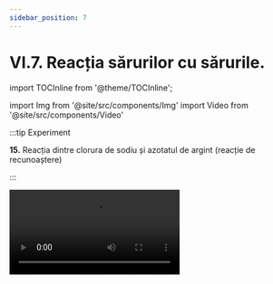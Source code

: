 ```yaml
---
sidebar_position: 7
---
```


# VI.7. Reacția sărurilor cu sărurile.


import TOCInline from '@theme/TOCInline';

<TOCInline toc={toc} />




import Img from '@site/src/components/Img'
import Video from '@site/src/components/Video'


 


:::tip Experiment

**15.** Reacția dintre clorura de sodiu și azotatul de argint (reacție de recunoaștere)

:::

<Video src="https://www.youtube.com/embed/-TOLz--NEIk" />


**Materiale necesare:** eprubetă, soluție de azotat de argint, soluție de clorură de sodiu, pipetă.

:::warning Atenție

**Experiment demonstrativ efectuat numai de profesor!**


Atenție, azotatul de argint este caustic și îți poate produce arsuri în contact cu pielea !  
  
:::



**Descrierea experimentului:** 

- Pune în eprubetă puțină soluție de clorură de sodiu și adaugă câteva picături de azotat de argint. 

- Ce observi ?


:::note Observaţie

S-a format un precipitat alb.  

:::



**Concluzia experimentului:**

Clorura de sodiu – NaCl reacționează cu azotatul de argint - AgNO<sub>3</sub> și se transformă în azotat de sodiu – NaNO<sub>3</sub> și clorură de argint - AgCl (precipitat alb). Această reacție este folosită în laborator pentru recunoașterea acidului clorhidric și a sărurilor lui, cloruri.

Este o reacție de schimb, deoarece avem ca reactanți două substanțe compuse, iar ca produși avem tot două substanțe compuse:

**NaCl +  AgNO<sub>3</sub> =  NaNO<sub>3</sub>  + AgCl ↓**


<br></br>






:::tip Experiment

**15bis.** Reacția de schimb dintre o sare de plumb și iodura de potasiu - Ploaia de aur


:::

<Video src="https://www.youtube.com/embed/llIGX9AQDUY" />


**Materiale necesare:** 2 pahare Berzelius, 1 pahar Erlenmeyer, acetat de plumb, iodură de potasiu, apă distilată (deionizată), spirtieră, trepied cu sită de azbest, cântar, termometru, pâlnie, hârtie de filtru.

:::warning Atenție

**Experiment demonstrativ efectuat numai de profesor!**


Atenție, acetatul de plumb este toxic și iritant! Atenție când lucrezi cu lichide fierbinți!

:::



**Descrierea experimentului: (Partea 1)** 


- Cântărește prima dată 2,4 g de iodură de potasiu și pune-le într-un pahar Berzelius. Adaugă apoi în paharul Berzelius 100 ml de apă distilată și amestecă cu o spatulă pentru dizolvarea iodurii de potasiu.

- Cântărește apoi tot 2,4 g de acetat de plumb și pune-le într-un pahar Berzelius, adaugă 100 ml de apă distilată și amestecă cu o spatulă pentru dizolvarea acetatului de plumb.

- Adaugă o soluție peste cealaltă.


- Ce observi ?


:::note Observaţie Partea 1

S-a format un precipitat portocaliu.

:::



**Concluzia experimentului:**

Acetatul de plumb - Pb(CH<sub>3</sub>COO)<sub>2</sub> reacționează cu iodura de potasiu - KI și se transformă în acetat de potasiu - KCH<sub>3</sub>COO și iodură de plumb - PbI<sub>2</sub> (precipitat portocaliu). 

Este o reacție de schimb, deoarece avem ca reactanți două substanțe compuse, iar ca produși avem tot două substanțe compuse:

**Pb(CH<sub>3</sub>COO)<sub>2</sub>  +  2KI =  2KCH<sub>3</sub>COO  + PbI<sub>2</sub> ↓**




**Descrierea experimentului: (Partea 2)** 


- Încălzește apoi precipitatul obținut (suspensia) cu ajutorul spirtierei, trepiedului și sitei de azbest și amestecă cu o spatulă.

- Când temperatura suspensiei ajunge la 90 ° (verifică temperatura lichidului cu ajutorul termometrului), stinge spirtiera și toarnă lichidul într-un pahar Erlenmeyer pe gura căruia ai pus pâlnia cu hârtia de filtru. În paharul Erlenmeyer s-a filtrat o soluție de iodură de plumb care se lasă la răcit.


- Ce observi ?


:::note Observaţie Partea 2

Prin răcire lentă soluția de iodură de plumb recristalizează formând cristale aurii hexagonale de PbI<sub>2</sub> (ploaia de aur).

:::





<br></br>




:::tip Experiment

**15bis2.** Reacția de schimb dintre clorura de mercur și iodura de potasiu - Termocromismul iodurii de mercur



:::

<Video src="https://www.youtube.com/embed/1wQ0e5ODnh4" />


**Materiale necesare:** 2 pahare Berzelius, 1 pahar Erlenmeyer, baghetă, clorură de mercur, iodură de potasiu, apă distilată (deionizată), spirtieră, trepied cu sită de azbest, pâlnie, hârtie de filtru, sticlă de ceas.

:::warning Atenție

**Experiment demonstrativ efectuat numai de profesor!**


Atenție, clorura de mercur este extrem de toxică! Atenție când lucrezi cu surse de foc! 

:::



**Descrierea experimentului: (Partea 1)** 


- Pune 1-2g de de clorură de mercur într-un pahar Berzelius. Adaugă apoi în paharul Berzelius 20 ml apă distilată și amestecă cu bagheta pentru dizolvarea clorurii de mercur.

- Pune 1-2g de iodură de potasiu într-un pahar Berzelius, adaugă 20 ml de apă distilată și amestecă cu bagheta pentru dizolvarea iodurii de potasiu.

- Adaugă o soluție peste cealaltă.


- Ce observi ?


:::note Observaţie Partea 1

S-a format un precipitat portocaliu intens.

:::



**Concluzia experimentului:**

Clorura de mercur - HgCl<sub>2</sub> reacționează cu iodura de potasiu - KI și se transformă în clorură de potasiu - KCl și iodură de mercur - HgI<sub>2</sub> (precipitat portocaliu intens). 

Este o reacție de schimb, deoarece avem ca reactanți două substanțe compuse, iar ca produși avem tot două substanțe compuse:


**HgCl<sub>2</sub>  +  2KI =  2KCl  + HgI<sub>2</sub>↓**




**Descrierea experimentului: (Partea 2)** 


- Filtrează precipitatul obținut într-un pahar Erlenmeyer pe gura căruia ai pus pâlnia cu hârtia de filtru. În paharul Erlenmeyer se va filtra clorura de potasiu, iar pe hârtia de filtru va rămâne precipitatul de iodură de mercur.

- Ia o mică cantitate din acest precipitat de iodură de mercur și pune-o pe o sticlă de ceas.

- Încălzește apoi sticla de ceas cu precipitatul de iodură de mercur, cu ajutorul spirtierei, trepiedului și sitei de azbest.


- Ce observi ?


:::note Observaţie Partea 2

Pe măsură ce temperatura crește culoarea precipitatului de iodură de mercur se schimbă din portocaliu intens în galben, fenomen cunoscut sub denumirea de termocromism. 

:::




**Descrierea experimentului: (Partea 3)** 

- Lasă sticla de ceas cu precipitatul de iodură de mercur să se răcească.

- Ce observi ?


:::note Observaţie Partea 3

Odată cu scăderea temperaturii culoarea precipitatului de iodură de mercur se schimbă din nou, de data aceasta din galben în portocaliu intens, revenind la culoarea inițială.  

:::





<br></br>






## VI.8. Reacții atipice - Nu face parte din programa școlară. 


### VI.8.1. Reacția cuprului cu oxiacizi (acid azotic, acid sulfuric).


Există reacții chimice care nu au loc după niciunul dintre cele patru tipuri de reacții chimice studiate. Acestea trebuie memorate.

Avem ca reactanți două substanțe compuse, ca la reacția de schimb, însă reactanții nu schimbă câte un element între ei. În plus ca produși avem trei substanțe, dintre care două compuse și una simplă.

În următoarele două experimente vom observa astfel de reacții chimice.





:::tip Experiment

**16.** Reacția cuprului cu acidul azotic 

:::

<Video src="https://www.youtube.com/embed/8hYLodjduJE" />


**Materiale necesare:** eprubetă, acid azotic concentrat, granule de cupru, pipetă.   

:::warning Atenție

**Experiment demonstrativ efectuat numai de profesor sub nișă!**

Atenție, acidul azotic este extrem de caustic ! Atenție, gazul rezultat, dioxidul de azot este extrem de toxic și coroziv!    

:::



**Descrierea experimentului:** 

- În eprubetă pune câteva granule de cupru.
- Pune cu pipeta câteva picături de acid azotic concentrat peste cupru.  

- Ce observi ?


:::note Observaţie

După puțin timp se degajă un gaz roșu-brun.

:::



**Concluzia experimentului:**

Cuprul – Cu reacționează la rece cu acidul azotic – HNO<sub>3</sub>, cu formarea azotatului de cupru II – Cu(NO<sub>3</sub>)<sub>2</sub>, apei – H<sub>2</sub>O și monoxid de azot – NO (gaz incolor). Ca reacție secundară avem oxidarea monoxidului de azot în oxigenul din aer, cu formarea dioxidului de azot – NO<sub>2</sub> , numit și hipoazotită (gaz roșu-brun).

**3Cu + 8HNO<sub>3</sub> = 3Cu(NO<sub>3</sub>)<sub>2</sub> + 4H<sub>2</sub>O + 2NO↑** _(Această reacție este foarte greu de egalat. Eu rețin coeficienții reactanților și apoi o egalez)._

**2NO + O<sub>2</sub> = 2NO<sub>2</sub> ↑**	

:::note Observaţie

Observă faptul că cuprul nu scoate hidrogenul din acizi, deoarece se află după hidrogen în seria activității chimice a metalelor.

:::


<br></br>






:::tip Experiment

**17.** Reacția cuprului cu acidul sulfuric

:::

<Video src="https://www.youtube.com/embed/kELQc9y9FyQ" />


**Materiale necesare:** eprubetă, acid sulfuric concentrat, granule de cupru, pipetă, clește de lemn, spirtieră.   

:::warning

**Experiment demonstrativ efectuat numai de profesor sub nișă!**

Atenție, acidul sulfuric este extrem de caustic! Atenție, gazul rezultat, dioxidul de sulf este extrem de toxic și coroziv! Atenție când lucrezi cu surse de foc!    

:::



**Descrierea experimentului:** 

- În eprubetă pune câteva granule de cupru.
- Pune cu pipeta câteva picături de acid sulfuric concentrat peste cupru. 
- Încălzește eprubeta cu cleștele de lemn, în flacăra spirtierei.


- Ce observi ?


:::note Observaţie

După puțin timp se degajă un gaz albicios.

:::



**Concluzia experimentului:**

Cuprul – Cu reacționează la cald cu acidul sulfuric, – H<sub>2</sub>SO<sub>4</sub>, cu formarea sulfatului de cupru II – CuSO<sub>4</sub>, apei – H<sub>2</sub>O și dioxidului de sulf – SO<sub>2</sub> (gaz incolor-albicios).

Cu  +  2H<sub>2</sub>SO<sub>4</sub>  =  CuSO<sub>4</sub>  + 2H<sub>2</sub>O  +  SO<sub>2</sub> ↑



:::note Observaţie

Observă faptul că, cuprul nu scoate hidrogenul din acizi, deoarece se află după hidrogen în seria activității chimice a metalelor.

:::



<br></br>
<br></br>






### VI.8.2 Reacții atipice cu formare de combinații complexe.


### VI.8.2.1. Complexul chimic hidroxid de tetraaminodiaquacupru(II) - Reactiv Schweizer.




:::tip Experiment

**18.** Complexul chimic hidroxid de tetraaminodiaquacupru(II) - Reactiv Schweizer

:::

<Video src="https://www.youtube.com/embed/NUdj2-Sk5hs" />


**Materiale necesare:** 2 pahare Berzelius, 1 pahar Erlenmeyer, spatulă, sulfat de cupru, hidroxid de sodiu, apă distilată (deionizată), amoniac, pâlnie, hârtie de filtru.   

:::warning

**Experiment demonstrativ efectuat numai de către profesor!**

Bazele alcaline și acidul sulfuric sunt caustice. Mânuiți-le cu grijă. Soluțiile concentrate de amoniac sunt toxice și produc iritații puternice ale mucoaselor dacă sunt inhalați vaporii. Sulfatul de cupru este toxic pentru mediul acvatic și poate produce iritații.     

:::

<br></br>


**Descrierea experimentului: (Partea 1)** 

- Cântărește 1-2 g CuSO<sub>4</sub>*5H<sub>2</sub>O(piatră vânătă) și pune-l într-un pahar Berzelius și adaugă 20 mL apă. 

- Adaugă la acestă soluție 10 mL soluție NaOH.

- Ce observi ?


:::note Observaţie

S-a format un precipitat gelatinos de culoare albastru deschis – Cu(OH)<sub>2</sub>.

:::


<br></br>


**Descrierea experimentului: (Partea 2)** 

- Filtrează precipitatul și pune-l într-un alt pahar și adaugă o soluție concentrată de amoniac NH<sub>3</sub> 25% până la dizolvarea completă a precipitatului.


**Ecuația reacției chimice:**

CuSO<sub>4</sub> + 2NaOH = Cu(OH)<sub>2</sub> ↓ + Na<sub>2</sub>SO<sub>4</sub>

Cu(OH)<sub>2</sub>(s) + 4 NH<sub>3</sub> = [Cu(NH<sub>3</sub>)<sub>4</sub>(H<sub>2</sub>O)<sub>2</sub>]*(OH)<sub>2</sub>

<br></br>


**Concluzia experimentului:**

Complexul de culoare albastru intens: hidroxidul de tetraaminodiaquacupru(II) [Cu(NH<sub>3</sub>)<sub>4</sub>(H<sub>2</sub>O)<sub>2</sub>]*(OH)<sub>2</sub> este cunoscut și sub numele de Reactiv Schweizer. 

Reactivul Schweizer este cunoscut pentru capacitatea sa de a dizolva celuloza. O asemenea soluție, conținând celuloză dizolvată, injectată într-o baie acid sulfuric 10% formează o fibră sintetică numită celofibră (sau viscoză) importantă din punct de vedere istoric deoarece a fost prima fibră artificială, produsă de către American Viscose Company, în 1910, în SUA.

Țesăturile din viscoză sunt foarte elastice și rezistente, își păstrează forma și culoarea, nu se deformează, nu se șifonează ușor, se calcă la temeperatură mică, sunt fine și moi, absorb multă umiditate, sunt moi și vaporoase, permit trecerea aerului prin țesătură, nu se scămoșează, nu se decolorează și nu intră la apă.


<br></br>




### VI.8.2.2. Reactivul Nessler și identificarea ionilor de amoniu.




:::tip Experiment

**19.** Reactivul Nessler și identificarea ionilor de amoniu

:::


<Video src="https://www.youtube.com/embed/Dra5mS9xOtU" />



**Materiale necesare:** 3 pahare Berzelius, spatulă, clorură de mercur, iodură de potasiu, hidroxid de sodiu, apă distilată (deionizată), amoniac soluție, bicarbonat de amoniu alimentar, eprubetă.




:::warning

**Experiment demonstrativ efectuat numai de către profesor!**

Compușii cu mercur sunt toxici, provoacă leziuni organelor și prezintă pericol pentru mediul acvatic. Clorură de mercur este corozivă și sublimează favorizând intoxicațiile acute. Hidroxidul de sodiu este foarte caustic.

:::

<br></br>


**Descrierea experimentului:** 

- Pregătește soluția 1, o soluție saturată de HgCl<sub>2</sub> dizolvând 1-2 g HgCl<sub>2</sub> în 10 mL apă. Pentru a mări solubilitatea clorurii de mercur, poți să o încălzești până la dizolvarea completă. Apoi o lași să se răcească.

- Pregătește soluția 2, o soluție saturată pe care o obții prin dizolvarea a 1-2 g de KI în 10-11 mL apă.
 
- Pregătește soluția 3, o soluție de NaOH pe care o prepari dizolvând 2 g NaOH solid în 10 mL apă. 

- Adaugă în picături soluția 2 la soluția 1 până când precipitatul obținut se dizolvă complet și soluția este perfect limpede.
 
- Pentru a finaliza obținerea Reactivului Nessler adaugă soluția de NaOH.

- Pune într-o eprubetă 3-5 mL soluție Nessler și adaugă în picături o soluție ce conține ioni amoniu (NH<sub>4</sub>Cl, NH<sub>4</sub>NO<sub>3</sub>, amoniac soluție, bicarbonat de amoniu alimentar etc.). Se formează un precipitat maroniu care arată prezența ionilor de NH<sub>4</sub><sup>+</sup>.



**Ecuațiile de preparare ale Reactivului Nessler:**

HgCl<sub>2</sub> + 2KI = HgI<sub>2</sub> ↓ + 2KCl

HgI<sub>2</sub> + 2KI = K<sub>2</sub>[HgI<sub>4</sub>]


**Ecuația reacției chimice dintre Reactivul Nessler și ionii de amoniu este:**

2K<sub>2</sub>[HgI<sub>4</sub>] + 4NaOH + NH<sub>4</sub><sup>+</sup> = HgO*Hg(NH<sub>2</sub>)I + 3H<sub>2</sub>O + 7KI + K<sup>+</sup>


**Concluzia experimentului:**

Soluția foarte puțin solubilă de HgCl<sub>2</sub> (Soluția 1) este tratată cu iodură de potasiu (Soluția 2) generând un precipitat abundent portocaliu de iodură de mercur (II) HgI<sub>2</sub>. Acest compus este mult mai puțin solubil în apă. 

Continuând adăugarea iodurii se formează un complex: tetraiodomercuratul de potasiu, K<sub>2</sub>[HgI<sub>4</sub>], foarte solubil în apă, astfel mediul de reacție devine din ce în ce mai limpede și se decolorează. Când nu se mai pune în evidență o colorație portocalie sinteza complexului este terminată. 

Soluția de complex, tratată cu NaOH 5M devine Reactivul Nessler. Acesta dă un precipitat brun cu orice soluție ce conține ioni de amoniu NH<sub>4</sub>.





<br></br>




### VI.8.2.3. Termocromismul tetraiodomercuratului de argint.




:::tip Experiment

**20.** Termocromismul tetraiodomercuratului de argint 

:::


<Video src="https://www.youtube.com/embed/QyL05GBU0OE" />


**Materiale necesare:** 2 pahare Berzelius, 1 pahar Erlenmeyer, baghetă, clorură de mercur, iodură de potasiu, azotat de argint, apă distilată (deionizată), spirtieră, trepied cu sită de azbest, pâlnie, hârtie de filtru, sticlă de ceas. 

:::warning

**Experiment demonstrativ efectuat numai de către profesor!**

Compușii cu mercur sunt toxici, provoacă leziuni organelor și prezintă pericol pentru mediul acvatic. Clorura de mercur, hidroxidul de sodiu și azotatul de argint sunt corozive. Azotatul de argint este toxic pentru mediu. Atenție când lucrezi cu surse de foc!

:::




<br></br>


**Descrierea experimentului: (Partea 1)** 


- Pune 1-2g de clorură de mercur într-un pahar Berzelius. Adaugă apoi în paharul Berzelius 10 ml apă distilată și amestecă cu bagheta pentru dizolvarea clorurii de mercur.

- Pune 1-2g de iodură de potasiu într-un pahar Berzelius, adaugă 10 ml de apă distilată și amestecă cu spatula pentru dizolvarea iodurii de potasiu.

- Adaugă o soluție peste cealaltă.

- Ce observi?




:::note Observaţie (Partea 1)

S-a format un precipitat portocaliu intens de iodură de mercur.

:::


<br></br>


**Descrierea experimentului: (Partea 2)** 

- Suspensia portocalie trateaz-o în continuare cu soluție saturată de iodură de potasiu până obții o soluție limpede de tetraiodomercurat de argint. 

- Adaugă la aceasta 10mL sol azotat de argint. 

- Ce observi?





:::note Observaţie (Partea 2)

S-a format un precipitat foarte fin galben auriu.


:::





**Descrierea experimentului: (Partea 3)** 

- Filtrează precipitatul format.

- Pune pe o sticlă de ceas din precipitatul format pe o sită de azbest și încălzește-l la flacăra unei spirtiere până când precipitatul devine roșiatic. Oprește încălzirea și observă culoarea precipitatului când este din nou rece.



:::note Observaţie (Partea 3)


Precipitatul a revenit la culoarea galbenă.



:::




**Ecuațiile reacțiilor chimice:**




<Img className="img-responsive4" src="chimie/clasa8/capitolul6/6_8_2_3_Poza1_EcuatiiTermocromism.jpg" width="1000" height="579" />

<br></br>
<br></br>
<br></br>




**Concluzia experimentului:**

Tetraiodomercuratul de argint Ag<sub>2</sub>[HgI<sub>4</sub>] este un solid de culoare galben auriu. Încălzit la peste 50°C devine roșu pentru ca la răcire să redevină galben. Este un compus termosensibil, având proprietatea de termocromism.








<br></br>




### VI.8.2.4. Complexul chimic tetrahidroxoaluminat de sodiu.




:::tip Experiment

**21.** Complexul chimic tetrahidroxoaluminat de sodiu

:::


<Video src="https://www.youtube.com/embed/3UQiFqWIOBo" />


**Materiale necesare:** 2 pahare Berzelius, spatulă, clorură de aluminiu, hidroxid de sodiu, apă distilată (deionizată), pipetă. 

:::warning

**Experiment demonstrativ efectuat numai de către profesor!**

Sărurile de aluminiu sunt iritante. Hidroxidul de sodiu este coroziv.

:::




<br></br>


**Descrierea experimentului:** 


- În primul pahar Berzelius prepară o soluție apoasă de clorură de aluminiu AlCl<sub>3</sub>.

- În al doilea pahar Berzelius prepară o soluție de hidroxid de sodiu NaOH
 
- Pune cu o pipetă soluția de NaOH în soluția de AlCl<sub>3</sub> până la formarea unui precipitat alb gelatinos. Continuă să adaugi, agitând din când, până la dizolvarea precipitatului și obținerea unei soluții incolore limpezi. 



**Ecuațiile reacțiilor chimice:**

AlCl<sub>3</sub> + 3NaOH = Al(OH)<sub>3</sub> ↓  + 3NaCl

Al(OH)<sub>3</sub> + NaOH = Na[Al(OH)<sub>4</sub>]




**Concluzia experimentului:**

O soluție care conține ioni de Al<sup>3+</sup> este limpede și incoloră, însă este foarte sensibilă la prezența ionilor de hidroxil HO<sup>-</sup> când formează un precipitat gelatinos de Al(OH)<sub>3</sub> (apariția unei tulbureli). 

Hidroxidul de aluminiu Al(OH)<sub>3</sub> are un caracter amfoter, reacționând atât cu acizii, cât și cu bazele. 

Continuând adăugarea bazei, precipitatul se dizolvă în cele din urmă, soluția devenind incoloră și limpede datorită formării unui complex solubil în apă de tetrahidroxo aluminat de sodiu Na[Al(OH)<sub>4</sub>].







<br></br>




### VI.8.2.5. Complexul chimic tetrahidroxozincat de sodiu.




:::tip Experiment

**22.** Complexul chimic tetrahidroxozincat de sodiu

:::


<Video src="https://www.youtube.com/embed/gU-9TVdPZVo" />


**Materiale necesare:** 2 pahare Berzelius, spatulă, sulfat de zinc, hidroxid de sodiu, apă distilată (deionizată), pipetă. 

:::warning

**Experiment demonstrativ efectuat numai de către profesor!**

Sărurile de zinc sunt dăunătoare pentru mediu. Hidroxidul de sodiu este coroziv.

:::




<br></br>


**Descrierea experimentului:** 

- În primul pahar Berzelius prepară o soluție apoasă de sulfat de zinc ZnSO<sub>4</sub>.

- În al doilea pahar Berzelius prepară o soluție de hidroxid de sodiu NaOH
 
- Pune cu o pipetă soluția de NaOH în soluția de ZnSO<sub>4</sub> până la formarea unui precipitat alb gelatinos. Continuă să adaugi, agitând din când, până la dizolvarea precipitatului și obținerea unei soluții incolore limpezi. 





**Ecuațiile reacțiilor chimice:**


ZnSO<sub>4</sub> + 2NaOH = Zn(OH)<sub>2</sub> ↓  + 2NaCl

Zn(OH)<sub>2</sub> + 2NaOH  = Na<sub>2</sub>[Zn(OH)<sub>4</sub>]





**Concluzia experimentului:**

O soluție care conține ioni de Zn<sup>2+</sup> este limpede și incoloră, însă este foarte sensibilă la prezența ionilor de hidroxil HO<sup>-</sup> când formează un precipitat gelatinos de Zn(OH)<sub>2</sub> (apariția unei tulbureli). 

Oxidul și hidroxidul de zinc au proprietăți amfotere, reacționând atât cu acizii, cât și cu bazele. 

Continuând adăugarea bazei, precipitatul se dizolvă în cele din urmă, soluția devenind incoloră și limpede datorită formării unui complex solubil în apă de tetrahidroxozincat de sodiu, Na<sub>2</sub>[Zn(OH)<sub>4</sub>].






<br></br>




### VI.8.2.6. Complexul chimic hidroxid de diaminoargint (Reactiv Tollens).



:::tip Experiment

**22.** Complexul chimic hidroxid de diaminoargint (Reactiv Tollens)

:::


<Video src="https://www.youtube.com/embed/Pi1q7fELSSA" />


**Materiale necesare:** 2 pahare Berzelius, baghetă, spatulă, azotat de argint, hidroxid de sodiu, apă distilată (deionizată), amoniac soluție, pipetă. 

:::warning

**Experiment demonstrativ efectuat numai de către profesor!**

Azotatul de argint este toxic și caustic și este dăunător pentru mediu. Hidroxidul de sodiu este coroziv.  Soluțiile concentrate de amoniac sunt toxice și produc iritații puternice ale mucoaselor dacă sunt inhalați vaporii.

:::




<br></br>


**Descrierea experimentului:** 

- În primul pahar Berzelius prepară în 10 mL sol AgNO<sub>3</sub> 0.3M

- În al doilea pahar Berzelius prepară o soluție de hidroxid de sodiu NaOH.

- Adaugă cu pipeta sol de hidroxid de sodiu NaOH 3-4M până când apare un precipitat abundent, gri-brun de oxid de argint.

- Adaugă cu pipeta o soluție concentrată de amoniac 25%, în porțiuni mici, până când se dizolvă complet precipitatul. Aceasta este Reactivul Tollens! Acesta trebuie folosit cât este proaspăt întrucât nu se poate păstra în timp.


**Ecuațiile reacțiilor chimice:**

2AgNO<sub>3</sub> + 2NaOH = Ag<sub>2</sub>O + 2H<sub>2</sub>O + 2NaNO<sub>3</sub>


Ag<sub>2</sub>O + H<sub>2</sub>O + 4NH<sub>3</sub> = 2[Ag(NH<sub>3</sub>)<sub>2</sub>]OH





**Concluzia experimentului:**

O soluție care conține ioni de Ag<sup>1+</sup> este limpede și incoloră, însă este foarte sensibilă la prezența ionilor de hidroxil HO<sup>-</sup> când formează un precipitat gri-brun de Ag<sup>2</sup>O. 

În primă instanță va precipita hidroxid de argint ce se prezintă sub forma unei mase insolubile de culoare albă. Aceasta se va brunifica foarte repede, deoarece hidroxidul de argint este instabil și trece în oxid de argint, mult mai stabil și de culoare brun-închisă.
 
Oxidul de argint are proprietăți amfotere, reacționând atât cu acizii, cât și cu bazele. Se adăugă amoniac până când precipitatul se dizolvă și soluția devine limpede, caz în care spunem că s-a format hidroxidul de diaminoargint, numit și reactiv Tollens. Reactivul Tollens este utilizat pentru fabricarea oglinzilor și în chimia organică la oxidarea diferitelor substanțe, așa cum sunt aldehidele sau glucoza.



<br></br>
<br></br>







## VI.9. Sinteză recapitulativă - Reacția de schimb.


:::important

**Reacția de schimb (dublă înlocuire)** este reacția prin care două substanțe compuse își schimbă între ele două elemente chimice. 




<Img className="img-responsive4" src="chimie/clasa8/capitolul6/6_1_Poza1_SchemaReactieiDeSchimb_vers2.jpg" width="1000" height="174" />



- Ca reactanți avem două substanțe compuse (AB și CD), iar ca produși avem tot două substanțe compuse (AD și CB). 

- **Primul element din substanța compusă ia locul primului element din a doua substanță compusă, iar primul element din a doua substanță compusă ia locul primului element din prima substanță compusă. Deci primele elemente ale celor două substanțe compuse schimbă locul între ele și de aceea se mai numește și reacție de dublă înlocuire.**

 


Ca tipuri de reacții de dublă înlocuire avem **reacția dintre:** 


**1) oxid metalic + acid = sare + apă**

**CuO + 2HCl  =  CuCl<sub>2</sub> + H<sub>2</sub>O**

**CuO + H<sub>2</sub>SO<sub>4</sub>  =  CuSO<sub>4</sub> + H<sub>2</sub>O**


<br></br>


**2) oxid nemetalic + bază = sare + apă**

**CO<sub>2</sub>  +   Ca(OH)<sub>2</sub>  =  CaCO<sub>3</sub> +  H<sub>2</sub>O**


<br></br>

**3) bază + acid = sare + apă**

**2NaOH +  H<sub>2</sub>SO<sub>4</sub>  =  Na<sub>2</sub>SO<sub>4</sub> + 2H<sub>2</sub>O**


<br></br>

**4) sare solubilă + bază solubilă = sare + bază insolubilă (precipitat)**


**FeCl<sub>3</sub> +  3NaOH =  3NaCl  + Fe(OH)<sub>3</sub> ↓**

**Pb(CH<sub>3</sub>COO)<sub>2</sub>  +  2NaOH =  2NaCH<sub>3</sub>COO  + Pb(OH)<sub>2</sub> ↓**

**FeSO<sub>4</sub>  +  2NaOH =  Na<sub>2</sub>SO<sub>4</sub> + Fe(OH)<sub>2</sub> ↓**

**ZnSO<sub>4</sub>  +  2NaOH =  Na<sub>2</sub>SO<sub>4</sub> + Zn(OH)<sub>2</sub> ↓**

**CuSO<sub>4</sub>  +  2NaOH =  Na<sub>2</sub>SO<sub>4</sub> + Cu(OH)<sub>2</sub> ↓**

**AgNO<sub>3</sub>  +  NaOH =  NaNO<sub>3</sub> + AgOH ↓**


<br></br>



**5) sare + acid = sare + acid mai slab**
 
**CuSO<sub>4</sub>  + 2HCl  =  CuCl<sub>2</sub>  + H<sub>2</sub>SO<sub>4</sub>**


**BaCl<sub>2</sub> +  H<sub>2</sub>SO<sub>4</sub> =  2HCl  + BaSO<sub>4</sub> ↓**
  


<Img className="img-responsive4" src="chimie/clasa8/capitolul6/6_9_Poza1_ReactieNa2CO3.jpg" width="1000" height="146" />



<br></br>
<br></br>



**6) sare solubilă + sare solubilă = sare + sare**

NaCl +  AgNO<sub>3</sub> =  NaNO<sub>3</sub>  + AgCl ↓
 




:::


<br></br>
<br></br>








## VI.10. Calcule stoechiometrice cu randament.



:::caution Problemă rezolvată



1) Într-un pahar Berzelius care conține o soluție de azotat de zinc, se adaugă 50 g sol. NaOH 16%. Precipitatul format, spălat și uscat cântărește 9,5 g. Calculează randamentul de transformare a NaOH în Zn(OH)<sub>2</sub>.

- Calculăm masa de NaOH din soluția dată:

100 g sol NaOH………16 g NaOH

 50 g sol NaOH……….x g NaOH


x = 8 g NaOH

- Calculăm masele molare a NaOH și Zn(OH)<sub>2</sub> :

μ NaOH  =1 ∙ A<sub>Na</sub> + 1 ∙ A<sub>O</sub> + 1 ∙ A<sub>H</sub> = 23 + 16 + 1= 40 g/mol

μ Zn(OH)<sub>2</sub> = 1 ∙ A<sub>Zn</sub> + 2 ∙ A<sub>O</sub> +  2 ∙ A<sub>H</sub> = 65 +2 ∙ 16 + 2 ∙ 1 = 99 g/mol


- Scriem reacția chimică și apoi o egalăm (scriem ecuația chimică):

<Img className="img-responsive4" src="chimie/clasa8/capitolul6/6_10_Poza1_RezolvareaPartea1_ProblemeModel1_vers3.jpg" width="1000" height="292" />


- Calculăm randamentul reacției:


<Img className="img-responsive4" src="chimie/clasa8/capitolul6/6_10_Poza2_RezolvareaPartea2_ProblemeModel1_vers3.jpg" width="1000" height="129" />


<br></br>
<br></br>




<Video src="https://www.youtube.com/embed/yZMC093Edvo" />



:::

<br></br>
<br></br>

## VI.11. Calcule stoechiometrice cu mai multe reacții chimice


### VI.11.1. Calcule stoechiometrice cu reacții în cascadă.



:::caution Problemă rezolvată


1)	Se ard 400 g pucioasă (sulf) cu 80% puritate. 
Produsul rezultat se barbotează în 720 mL apă, rezultând o substanță care înroșește hârtia de turnesol.
În vas se introduce o soluție de hidroxid de sodiu (sodă caustică) 40%. 

Se cere:

a)	Ce volum de oxigen s-a consumat pentru arderea sulfului ?

b)	Masa substanței rezultată din a doua reacție chimică.

c)	Masa de sodă caustică, de sare și apă rezultate din a treia reacție chimică.

d)	Masa de apă rămasă în vas.

e)	Concentrația procentuală de masă a soluției finale de sare .


#### Rezolvare :

a)	Calculăm masa de sulf pur:

<Img className="img-responsive4" src="chimie/clasa8/capitolul6/6_11_Poza1_Rezolvare_Partea1_ProblemaModel1_vers3.jpg" width="1000" height="778" />

<br></br>
<br></br>


- Calculăm volumul de oxigen consumat pentru arderea sulfului și masa de SO<sub>2</sub> obținută din prima reacție:

μ SO<sub>2</sub>  = 1 ∙ A<sub>S</sub> +  2 ∙ A<sub>O</sub> = 32 + 2 ∙ 16  = 64 g/mol


<Img className="img-responsive4" src="chimie/clasa8/capitolul6/6_11_Poza2_Rezolvare_Partea2_ProblemaModel1_vers3.jpg" width="1000" height="106" />


<br></br>
<br></br>

b) Scriem a II-a reacție chimică, calculăm masele molare ale H<sub>2</sub>O și H<sub>2</sub>SO<sub>3</sub>, punem datele problemei pe ecuație și calculăm necunoscutele:

μ H<sub>2</sub>O  = 2 ∙ A<sub>H</sub> + 1 ∙ A<sub>O</sub> = 2 ∙ 1  + 1 ∙ 16 = 18 g/mol

μ H<sub>2</sub>SO<sub>3</sub>  = 2 ∙ A<sub>H</sub> + 1 ∙ A<sub>S</sub> +  3 ∙ A<sub>O</sub> = 2 + 32 + 48 = 82 g/mol

<Img className="img-responsive4" src="chimie/clasa8/capitolul6/6_11_Poza3_Rezolvare_Partea3_ProblemaModel1_vers3.jpg" width="1000" height="507" />

<br></br>
<br></br>

c) Scriem a III-a reacție chimică, calculăm masele molare ale NaOH, Na<sub>2</sub>SO<sub>3</sub>, punem datele problemei pe ecuație și calculăm necunoscutele:

μ NaOH  = 1 ∙ A<sub>Na</sub> + 1 ∙ A<sub>O</sub> + 1 ∙ A<sub>H</sub> = 1 ∙ 23  + 1 ∙ 16 + 1 ∙ 1 = 40 g/mol

μ Na<sub>2</sub>SO<sub>3</sub>  = 2 ∙ A<sub>Na</sub> + 1 ∙ A<sub>S</sub> +  3 ∙ A<sub>O</sub> = 46 + 32 + 48 = 126 g/mol

<Img className="img-responsive4" src="chimie/clasa8/capitolul6/6_11_Poza4_Rezolvare_Partea4_ProblemaModel1_vers3.jpg" width="1000" height="589" />

<br></br>
<br></br>


d) Apa rămasă în vas o calculăm adunând 

- Apa pusă în a II-a reacție și neconsumată:
 
  - 720 mL apă cântărește 720 g apă deoarece apa are densitatea de 1g/1mL.

  - m<sub>apă1</sub> = 720 g – 180 g = 540 g apă care nu a reacționat cu SO<sub>2</sub> (în exces).

- Apa din soluția de NaOH de concentrație 40% :

<Img className="img-responsive4" src="chimie/clasa8/capitolul6/6_11_Poza5_Rezolvare_Partea5_ProblemaModel1_vers3.jpg" width="1000" height="283" />

<br></br>
<br></br>


- Apa rezultată din a III-a reacție : 

  - m<sub>apă3</sub> rezultată din reacția a III-a = 360 g
  
  - m<sub>apă vas</sub> = 540 g + 1200 g + 360 g = 2100 g apă rămasă în vas.

<br></br>


e)	Pentru a calcula concentrația soluției de sare (Na<sub>2</sub>SO<sub>3</sub>), calculăm masa soluției și apoi aplicăm formula concentrației:


<Img className="img-responsive4" src="chimie/clasa8/capitolul6/6_11_Poza6_Rezolvare_Partea6_ProblemaModel1_vers3.jpg" width="1000" height="192" />


<br></br>
<br></br>



<Video src="https://www.youtube.com/embed/eypDdlzPtsI" />



:::







:::caution Problemă rezolvată

2)	Scrie formulele chimice ale produșilor de reacție (inclusiv denumirile lor) corespunzătoare literelor a-d și apoi scrie ecuațiile chimice ale acestor reacții:


<Img className="img-responsive4" src="chimie/clasa8/capitolul6/6_11_Poza7_Schema_ProblemaModel2.jpg" width="1000" height="363" />


<br></br>
<br></br>



#### Rezolvare:


<Img className="img-responsive4" src="chimie/clasa8/capitolul6/6_11_Poza8_Rezolvare1_ProblemaModel2.jpg" width="1000" height="118" />


<br></br>
<br></br>


<Img className="img-responsive4" src="chimie/clasa8/capitolul6/6_11_Poza9_Rezolvare2_ProblemaModel2.jpg" width="1000" height="117" />


<br></br>
<br></br>


<Img className="img-responsive4" src="chimie/clasa8/capitolul6/6_11_Poza10_Rezolvare3_ProblemaModel2.jpg" width="1000" height="119" />



:::


<br></br>




### VI.11.2. Calcule stoechiometrice cu apa dură.





:::caution Problemă rezolvată

1)	Apa dură are un conținut ridicat de săruri solubile de calciu și de magneziu, cu efecte negative atât în activitatea industrială, cât și în gospodărie. Pentru înlăturarea sărurilor de calciu și de magneziu se poate folosi carbonatul de sodiu, procedeu numit dedurizarea apei dure.

a)	Scrie ecuațiile reacțiilor chimice dintre carbonatul de sodiu și sulfatul de calciu, respectiv clorura de magneziu.

b)	Calculează masa totală de carbonat de sodiu necesară pentru a reacționa cu 150 mg de sulfat de calciu și cu 100 mg de clorură de magneziu, care se află într-o probă de apă dură.




#### Rezolvare:


- Calculăm masele molare ale substanțelor subliniate:

  - μ CaSO<sub>4</sub>  = 1 ∙ A<sub>Ca</sub> + 1 ∙ A<sub>S</sub> +  4 ∙ A<sub>O</sub> = 40 + 32 + 64 = 136 mg/mmol

  - μ Na<sub>2</sub>CO<sub>3</sub>  = 2 ∙ A<sub>Na</sub> + 1 ∙ A<sub>C</sub> +  3 ∙ A<sub>O</sub> = 46 + 12 + 48 = 106 mg/mmol

  - μ MgCl<sub>2</sub>  = 1 ∙ A<sub>Mg</sub> + 2 ∙ A<sub>Cl</sub> = 24 + 71 = 95 mg/mmol


- Scriem ecuațiile chimice:



<Img className="img-responsive4" src="chimie/clasa8/capitolul6/6_11_Poza11_Rezolvare1_ProblemaModel3_vers2.jpg" width="1000" height="237" />


<br></br>
<br></br>


<Img className="img-responsive4" src="chimie/clasa8/capitolul6/6_11_Poza12_Rezolvare2_ProblemaModel3_vers2.jpg" width="1000" height="242" />


<br></br>
<br></br>

- Calculăm necunoscutele x și y:


<Img className="img-responsive4" src="chimie/clasa8/capitolul6/6_11_Poza13_Rezolvare3_ProblemaModel3_vers2.jpg" width="1000" height="288" />




:::







:::note Observații

Apa dură este motivul pentru care pe robinetele din casa ta apar urme albicioase, iar unele electrocasnice brusc nu mai funcționează. Aceste lucruri se întâmplă deoarece apa dură conține cantități mari de săruri de calciu și de magneziu, iar acestea se depun pe obiectele cu care intră în contact. 



Poți recunoaște ușor apa dură dacă intri în contact cu ea. Dacă vei încerca să bei o astfel de apă, vei observa imediat că are un gust neobișnuit. În plus, dacă atunci când te speli pe mâini cu săpun acesta pur și simplu nu face spumă e foarte posibil ca apa de la robinet pe care o folosești să fie una dură.

Apa dură duce în timp la depunerea de piatră pe instalațiile din casa ta, adică pe robinete, chiuvetă, furtun de duș și pe altele care intră în contact cu ea. Cele mai multe efecte ale apei dure le vei observa în spațiul din baie: pereții de sticlă ai cabinei de duș și faianța vor avea de suferit dacă apa de la robinet conține o cantitate mare de săruri pentru că, în timp, acestea își vor pierde din luciu și se vor mătui.



<Img className="img-responsive4" src="chimie/clasa8/capitolul6/6_11_Poza14_CanaPatataCaUrmareAApeiDure.jpg" width="1000" height="433" />


<br></br>
<br></br>



Dacă folosești apă dură în activitățile tale zilnice, trebuie să știi că:

- Apa dură afectează instalațiile sanitare, în timp, conductele se pot înfunda din cauza depunerilor de calcar și vei fi nevoit să le înlocuiești;

- Apa dură afectează sănătatea, pot fi afectați rinichii (nisip sau pietre la rinichi), dantura (apariția tartrului), deteriorează părul și pielea, deteriorează hainele, determină apariția depunerilor de calcar în interiorul unor electrocasnice (mașina de spălat).



:::




:::important

Duritatea apei se exprimă în grade de duritate. Un grad de duritate reprezintă convențional o anumită concentrație de săruri, exprimată sub forma unor compuși de calciu. 

Formula pentru transformări este: 

1°dH=17,5 ppm și în miligrame/litru prin raportul 1ppm=1mg/l 

:::





:::important

Tipurile de apă dură sunt: 

- Apă ușor dură – între 1 și 3,5°dH , 17,5 ppm ≈ 1mg/l săruri de calciu

- Apă dură moderată – între 3,5 și 122 ppm≈ 7mg/l săruri de calciu

- Apă cu duritate crescută – între 7 și 15°dH , 262 ppm ≈ 15mg/l săruri de calciu

- Apă foarte dură – peste 15°dH, 360 ppm≫ 20 mg/l săruri de calciu.



:::



<Img className="img-responsive4" src="chimie/clasa8/capitolul6/6_11_Poza15_HartaRomanieiCuZoneleCuApaDura.jpg" width="1000" height="525" />


În București apa este moderat de dură. De exemplu, pentru sectorul 2 duritatea apei este 7.6 grade germane – probă prelevată din B-dul Barbu Văcărescu.



:::important


Dedurizarea apei se poate face prin mai multe metode:
 
- prin fierberea apei, carbonații acizi se transformă în carbonați neutri, insolubili, care pot fi îndepărtați prin filtrare;

- duritatea permanentă se îndepărtează prin adăugarea de carbonat de sodiu sau var în apa dură:

  - CaSO<sub>4</sub> + Na<sub>2</sub>CO<sub>3</sub> = CaCO<sub>3</sub>↓ + Na<sub>2</sub>SO<sub>4</sub>

  - MgSO<sub>4</sub> + Ca(OH)<sub>2</sub> = CaSO<sub>4</sub>↓ + Mg(OH)<sub>2</sub>




<Video src="https://www.youtube.com/embed/Njs7TBIrWKY" />





:::





<br></br>
<br></br>








## VI.12. Probleme recapitulative - Reacția de schimb.



:::caution Problemă rezolvată cu calculul concentrației soluției de sare rezultată

**1.**	Ce concentrație are soluția de sare obținută în urma reacției dintre 210 g soluție carbonat de magneziu 20% cu o soluție de acid sulfuric 40% ? Se dau masele atomice: A<sub>S</sub> = 32 g/mol, A<sub>O</sub> = 16 g/mol, A<sub>C</sub> = 12 g/mol, A<sub>H</sub> = 1 g/mol, A<sub>Mg</sub> = 24 g/mol.


#### Rezolvare:

- Scriem ecuația reacției chimice:


<Img className="img-responsive4" src="chimie/clasa8/capitolul6/6_12_Poza1_Rezolvare_Partea1_ProblemaModel1_vers2.jpg" width="1000" height="151" />

<br></br>
<br></br>



- Calculăm masele molare ale substanțelor subliniate:

μ MgCO<sub>3</sub>  = 1 ∙ A<sub>Mg</sub> + 1 ∙ A<sub>C</sub> +  3 ∙ A<sub>O</sub> = 24 + 12 + 48 =  84 g/mol

μ H<sub>2</sub>SO<sub>4</sub>  = 2 ∙ A<sub>H</sub> + 1 ∙ A<sub>S</sub> +  4 ∙ A<sub>O</sub> = 2 + 32 + 64 = 98 g/mol

μ MgSO<sub>4</sub>  = 1 ∙ A<sub>Mg</sub> + 1 ∙ A<sub>S</sub> +  4 ∙ A<sub>O</sub> = 24 + 32 + 64 = 120 g/mol

μ H<sub>2</sub>O  = 2 ∙ A<sub>H</sub> + 1 ∙ A<sub>O</sub> = 2 + 16 = 18 g/mol



- Calculăm masa de carbonat de magneziu din soluția dată:


<Img className="img-responsive4" src="chimie/clasa8/capitolul6/6_12_Poza2_Rezolvare_Partea2_ProblemaModel1_vers2.jpg" width="1000" height="280" />

<br></br>
<br></br>

- Scriem ecuația reacției chimice, scriem datele problemei pe ecuație:


<Img className="img-responsive4" src="chimie/clasa8/capitolul6/6_12_Poza3_Rezolvare_Partea3_ProblemaModel1_vers2.jpg" width="1000" height="231" />

<br></br>
<br></br>


- Calculăm masa de H<sub>2</sub>SO<sub>4</sub> conform ecuației chimice: 


<Img className="img-responsive4" src="chimie/clasa8/capitolul6/6_12_Poza4_Rezolvare_Partea4_ProblemaModel1_vers2.jpg" width="1000" height="111" />

<br></br>
<br></br>

- Calculăm masa de MgSO<sub>4</sub> conform ecuației chimice:


 
<Img className="img-responsive4" src="chimie/clasa8/capitolul6/6_12_Poza5_Rezolvare_Partea5_ProblemaModel1_vers2.jpg" width="1000" height="114" />

<br></br>
<br></br>

- Calculăm masa de H<sub>2</sub>O conform ecuației chimice:

 

<Img className="img-responsive4" src="chimie/clasa8/capitolul6/6_12_Poza6_Rezolvare_Partea6_ProblemaModel1_vers2.jpg" width="1000" height="114" />

<br></br>
<br></br>

- Calculăm masa soluției de H<sub>2</sub>SO<sub>4</sub> din formula concentrației:

<Img className="img-responsive4" src="chimie/clasa8/capitolul6/6_12_Poza7_Rezolvare_Partea7_ProblemaModel1_vers2.jpg" width="1000" height="259" />

<br></br>
<br></br>


- Calculăm masa de apă din soluția de H<sub>2</sub>SO<sub>4</sub>

m<sub>apă 2</sub> = 122,5 g – 49 g = 73,5 g apă

- Calculăm masa de apă din soluția de MgCO<sub>3</sub>: 

m<sub>apă 3</sub> = 210 g – 42 g = 168 g apă

- Calculăm masa de apă totală care va dizolva MgSO<sub>4</sub> obținut din reacție: 

m<sub>apă totală</sub> = m<sub>apă 1</sub> + m<sub>apă 2</sub> + m<sub>apă 3</sub> = 9 g + 168 g + 73,5 g = 250,5 g apă

- Calculăm masa soluției de MgSO<sub>4</sub>: 

m<sub>s2</sub> = m<sub>apă totală</sub> + m<sub>d2</sub>  = 250,5 g apă + 60 g MgSO<sub>4</sub> = 310,5 g sol MgSO<sub>4</sub> 

- Calculăm concentrația soluției de MgSO<sub>4</sub>:


<Img className="img-responsive4" src="chimie/clasa8/capitolul6/6_12_Poza8_Rezolvare_Partea8_ProblemaModel1_vers2.jpg" width="1000" height="127" />

<br></br>
<br></br>



<Video src="https://www.youtube.com/embed/wBeM2nX-SNY" />



:::




:::caution Problemă rezolvată cu ecuațiile chimice pentru obținerea oxizilor, acizilor, bazelor și sărurilor


**2.** Scrie ecuațiile chimice și tipul fiecărei reacții chimice:


**2.1.** _Obținerea oxizilor:_

- **2.1.A.**	Metal / nemetal + oxigen = oxid metalic / oxid nemetalic **(Reacție de combinare)**

  - 3Fe + 2O<sub>2</sub> = Fe<sub>3</sub>O<sub>4</sub>

  - S + O<sub>2</sub> = SO<sub>2</sub>

- **2.1.B.**	Descompunerea carbonaților = oxid metalic + oxid nemetalic **(Reacție de descompunere)**

  - MgCO<sub>3</sub> =  MgO +  CO<sub>2</sub>↑


- **2.1.C.**	Deshidratarea unor oxiacizi / hidroxizi = apă + oxid **(Reacție de descompunere)**

  - H<sub>2</sub>SO<sub>3</sub> =  H<sub>2</sub>O + SO<sub>2</sub>↑

  - Cu(OH)<sub>2</sub> = H<sub>2</sub>O + CuO

- **2.1.D.**	Reacția dintre un oxid metalic + Al = oxid de aluminiu + metal **(Reacție de substituție)**

  - Fe<sub>2</sub>O<sub>3</sub> + 2Al = Al<sub>2</sub>O<sub>3</sub> + 2Fe




<Video src="https://www.youtube.com/embed/AR3Tj6Br1Rg" />



<br></br>
<br></br>

**2.2.** _Obținerea acizilor:_

- **2.2.A.**	Oxid nemetalic + apă = oxiacid **(Reacție de combinare)**

  - SO<sub>2</sub> + H<sub>2</sub>O = H<sub>2</sub>SO<sub>3</sub>

  - CO<sub>2</sub> + H<sub>2</sub>O = H<sub>2</sub>CO<sub>3</sub>

- **2.2.B.**	Acid tare + sare = acid mai slab + sare **(Reacție de schimb)**

  - 3H<sub>2</sub>SO<sub>4</sub> + 2Na<sub>3</sub>PO<sub>4</sub> = 2H<sub>3</sub>PO<sub>4</sub> + 3Na<sub>2</sub>SO<sub>4</sub>




<Video src="https://www.youtube.com/embed/20Kk0k1AVmk" />




<br></br>
<br></br>

**2.3.** _Obținerea bazelor:_

- **2.3.A.**	Metal alcalin + apă = bază alcalină + hidrogen **(Reacție de substituție)**

  - 2Na + 4H<sub>2</sub>O = 2NaOH + H<sub>2</sub>↑


- **2.3.B.**	Soluție sare + bază alcalină = sare + bază **(Reacție de schimb)**

  - Zn<sub>3</sub>(PO<sub>4</sub>)<sub>2</sub> + 6NaOH = 2Na<sub>3</sub>PO<sub>4</sub> + 3Zn(OH)<sub>2</sub>


- **2.3.C.**	Oxid metalic + apă = hidroxid **(Reacție de combinare)**

  - K<sub>2</sub>O + H<sub>2</sub>O = 2KOH





<Video src="https://www.youtube.com/embed/MzIjPnjm-PY" />




<br></br>

<br></br>

**2.4.** _Obținerea sărurilor:_

- **2.4.A.** Metal + nemetal = sare **(Reacție de combinare)**

  - 2Fe + 3Cl<sub>2</sub> = 2FeCl<sub>3</sub>

- **2.4.B.**	Acid + bază = sare + apă **(Reacție de schimb)**

  - 3H<sub>2</sub>SO<sub>4</sub> + 2Al(OH)<sub>3</sub> = Al<sub>2</sub>(SO<sub>4</sub>)<sub>3</sub> + 6H<sub>2</sub>O

- **2.4.C.**	Oxid nemetalic (oxid acid) + bază = sare + apă **(Reacție de schimb)**

  - CO<sub>2</sub> + 2KOH = K<sub>2</sub>CO<sub>3</sub> + H<sub>2</sub>O

- **2.4.D.**	Oxid metalic (oxid bazic) + acid = sare + apă **(Reacție de schimb)**

  - 3Na<sub>2</sub>O +  2H<sub>3</sub>PO<sub>4</sub> =  2Na<sub>3</sub>PO<sub>4</sub> + 3H<sub>2</sub>O

- **2.4.E.**	Acid + sare = acid + sare **(Reacție de schimb)**

  - 6HCl + Fe<sub>2</sub>S<sub>3</sub> = 2FeCl<sub>3</sub> + 3H<sub>2</sub>S

- **2.4.F.**	Bază + sare = bază + sare **(Reacție de schimb)**

  - 2Al(OH)<sub>3</sub> + 3HgI<sub>2</sub> = 3Hg(OH)<sub>2</sub>↓ + 2AlI<sub>3</sub>



<Video src="https://www.youtube.com/embed/B9b7ETiX0tM" />








:::



<br></br>
<br></br>








## VI.13. Exerciții recapitulative - Reacția de schimb.



:::caution Exerciții recapitulative - Reacția de schimb.

**1.** Scrie ecuațiile chimice și tipul fiecărei reacții chimice :

**a)** Al + Fe<sub>2</sub>O<sub>3</sub>   =>    Fe + Al<sub>2</sub>O<sub>3</sub>

**b)**	Na<sub>2</sub>O + H<sub>3</sub>PO<sub>4</sub>  =>   Na<sub>3</sub>PO<sub>4</sub> + H<sub>2</sub>O

**c)**	Fe + F<sub>2</sub>  =>     FeF<sub>3</sub>

**d)**	H<sub>2</sub>CO<sub>3</sub>	=>      H<sub>2</sub>O + CO<sub>2</sub> ↑

**e)**	NH<sub>3</sub> + H<sub>2</sub>O  =>	 NH<sub>4</sub>OH

**f)**	MgCO<sub>3</sub> 	=>     MgO + CO<sub>2</sub> ↑

**g)**	Zn(OH)<sub>2</sub>  +  HNO<sub>3</sub>	 =>  Zn(NO<sub>3</sub>)<sub>2</sub> + H<sub>2</sub>O     

**h)**	NiO + C   =>  Ni + CO<sub>2</sub> ↑	

<br></br>


**2.** Scrie formulele chimice ale substanțelor lipsă în locurile punctate, apoi ecuațiile chimice și tipul fiecărei reacții chimice:

**a)** KOH + Al<sub>2</sub>(CO<sub>3</sub>)<sub>3</sub> 	  =>       ........ + Al(OH)<sub>3</sub>

**b)** Zn + HNO<sub>3</sub> 	=>	Zn(NO<sub>3</sub>)<sub>2</sub> + ........

**c)** Zn + .......	   =>    ZnO

**d)** ........	    =>     CaO + CO<sub>2</sub> ↑




<br></br>


**3.**	Scrie formulele chimice ale produșilor de reacție (inclusiv denumirile lor) corespunzătoare literelor a-d și apoi scrie ecuațiile chimice ale acestor reacții:



<Img className="img-responsive4" src="chimie/clasa8/capitolul6/6_13_Poza0_Schema_Exercitiul3.jpg" width="1000" height="361" />

<br></br>
<br></br>

<br></br>

**4.**	Scrie formulele chimice ale produșilor de reacție (inclusiv denumirile lor) corespunzătoare literelor a-d și apoi scrie ecuațiile chimice ale acestor reacții:



<Img className="img-responsive4" src="chimie/clasa8/capitolul6/6_13_Poza0bis_Schema_Exercitiul4.jpg" width="1000" height="362" />

<br></br>
<br></br>

<br></br>


**5.**	Se dă următoarea cascadă de reacții chimice. Descoperă formulele chimice ale substanțelor corespunzătoare literelor de la a la h, scrie ecuațiile acestor reacții și tipul fiecărei reacții chimice.


<Img className="img-responsive4" src="chimie/clasa8/capitolul6/6_13_Poza1_ReactiiInCascada_Exercitiul5.jpg" width="1000" height="274" />


<br></br>
<br></br>
<br></br>


**6.** 300g sol hidroxid de magneziu 20% reacționează cu o soluție de acid azotic 30%. Care este concentrația soluției de sare obținută ?

:::





<br></br>
<br></br>








## VI.14. Test de autoevaluare - Reacția de schimb.



:::caution Test de autoevaluare - Reacția de schimb.

**1.**	Scrie formulele chimice ale substanțelor lipsă în locurile punctate, apoi ecuațiile chimice: **-2p**

a)	ZnO + HBr  =  ...... + H<sub>2</sub>O

b)	CO<sub>2</sub>  +   Mg(OH)<sub>2</sub>  =  MgCO<sub>3</sub> +  .....

c)	HgCl<sub>2</sub> + NaOH =  NaCl  + ......

d)	CuS  + HI  =  CuI<sub>2</sub>  +.....


<br></br>


**2.**	Se dau următoarele reacții chimice: **-2p**


<Img className="img-responsive4" src="chimie/clasa8/capitolul6/6_14_Poza1_Exercitiul2.jpg" width="1000" height="424" />




a)	Identifică formulele chimice ale substanțelor notate de la litera a până la i.

b)	Scrie ecuațiile reacțiilor chimice din această schemă.



<br></br>

**3.**	Ce masă de precipitat se obține prin reacția dintre sulfat de cupru și 30 g soluție 40% de hidroxid de potasiu? **-2p** 

Se dau masele atomice: A<sub>S</sub> = 32 g/mol, A<sub>O</sub> = 16 g/mol, A<sub>Cu</sub> = 64 g/mol, A<sub>H</sub> = 1 g/mol, A<sub>K</sub> = 39 g/mol.


<br></br>


**4.**	Ce concentrație are soluția de sare obținută în urma reacției dintre 265 g sol carbonat de sodiu 20% cu o soluție de acid sulfuric 24,5%? **-2p**   

Se dau masele atomice: A<sub>S</sub> = 32 g/mol, A<sub>O</sub> = 16 g/mol, A<sub>C</sub> = 12 g/mol, A<sub>H</sub> = 1 g/mol, A<sub>Na</sub> = 23 g/mol.


<br></br>


Oficiu: **-2p**

:::